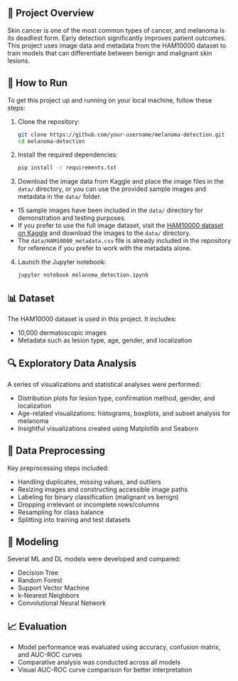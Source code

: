 ## 🧬 Project Overview
Skin cancer is one of the most common types of cancer, and melanoma is its deadliest form. Early detection significantly improves patient outcomes. This project uses image data and metadata from the HAM10000 dataset to train models that can differentiate between benign and malignant skin lesions.

## 🚀 How to Run
To get this project up and running on your local machine, follow these steps:
1. Clone the repository:
   ```bash
   git clone https://github.com/your-username/melanoma-detection.git
   cd melanoma-detection
2. Install the required dependencies:
   ```bash
   pip install -r requirements.txt
3. Download the image data from Kaggle and place the image files in the `data/` directory, or you can use the provided sample images and metadata in the `data/` folder.
- 15 sample images have been included in the `data/` directory for demonstration and testing purposes.
- If you prefer to use the full image dataset, visit the [HAM10000 dataset on Kaggle](https://www.kaggle.com/datasets/kmader/skin-cancer-mnist-ham10000) and download the images to the `data/` directory.
- The `data/HAM10000_metadata.csv` file is already included in the repository for reference if you prefer to work with the metadata alone.
4. Launch the Jupyter notebook:
   ```bash
   jupyter notebook melanoma_detection.ipynb

## 📊 Dataset
The HAM10000 dataset is used in this project. It includes:
- 10,000 dermatoscopic images
- Metadata such as lesion type, age, gender, and localization

## 🔍 Exploratory Data Analysis
A series of visualizations and statistical analyses were performed:
- Distribution plots for lesion type, confirmation method, gender, and localization
- Age-related visualizations: histograms, boxplots, and subset analysis for melanoma
- Insightful visualizations created using Matplotlib and Seaborn

## 🧹 Data Preprocessing
Key preprocessing steps included:
- Handling duplicates, missing values, and outliers
- Resizing images and constructing accessible image paths
- Labeling for binary classification (malignant vs benign)
- Dropping irrelevant or incomplete rows/columns
- Resampling for class balance
- Splitting into training and test datasets

## 🧠 Modeling
Several ML and DL models were developed and compared:
- Decision Tree
- Random Forest
- Support Vector Machine
- k-Nearest Neighbors
- Convolutional Neural Network

## 📈 Evaluation
- Model performance was evaluated using accuracy, confusion matrix, and AUC-ROC curves
- Comparative analysis was conducted across all models
- Visual AUC-ROC curve comparison for better interpretation
